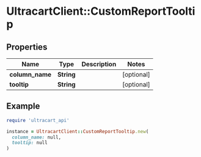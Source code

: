 # UltracartClient::CustomReportTooltip

## Properties

| Name | Type | Description | Notes |
| ---- | ---- | ----------- | ----- |
| **column_name** | **String** |  | [optional] |
| **tooltip** | **String** |  | [optional] |

## Example

```ruby
require 'ultracart_api'

instance = UltracartClient::CustomReportTooltip.new(
  column_name: null,
  tooltip: null
)
```

